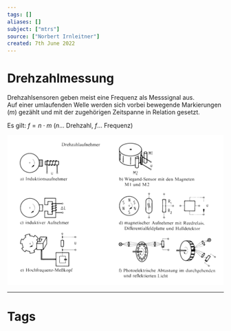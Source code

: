 ```yaml
---
tags: []
aliases: []
subject: ["mtrs"]
source: ["Norbert Irnleitner"]
created: 7th June 2022
---
```


# Drehzahlmessung

Drehzahlsensoren geben meist eine Frequenz als Messsignal aus.  
Auf einer umlaufenden Welle werden sich vorbei bewegende Markierungen $(m)$ gezählt und mit der zugehörigen Zeitspanne in Relation gesetzt.

Es gilt: $f = n\cdot m$ ($n\dots$ Drehzahl, $f\dots$ Frequenz)

![675](assets/revmeter.png)

---

# Tags